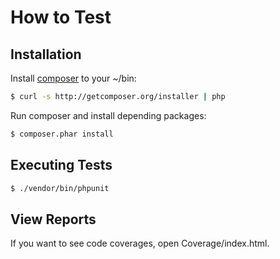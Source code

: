 # How to Test

## Installation

Install [composer](https://github.com/composer/composer) to your ~/bin:

```sh
$ curl -s http://getcomposer.org/installer | php
```

Run composer and install depending packages:

```sh
$ composer.phar install
```

## Executing Tests

```sh
$ ./vendor/bin/phpunit
```

## View Reports


If you want to see code coverages, open Coverage/index.html.